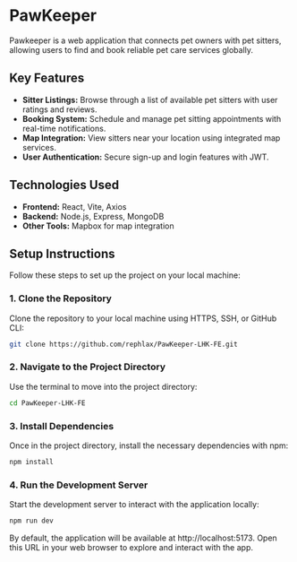# PawKeeper

Pawkeeper is a web application that connects pet owners with pet sitters, allowing users to find and book reliable pet care services globally.

## Key Features

- **Sitter Listings:** Browse through a list of available pet sitters with user ratings and reviews.
- **Booking System:** Schedule and manage pet sitting appointments with real-time notifications.
- **Map Integration:** View sitters near your location using integrated map services.
- **User Authentication:** Secure sign-up and login features with JWT.

## Technologies Used

- **Frontend:** React, Vite, Axios
- **Backend:** Node.js, Express, MongoDB
- **Other Tools:** Mapbox for map integration

## Setup Instructions

Follow these steps to set up the project on your local machine:

### 1. Clone the Repository

Clone the repository to your local machine using HTTPS, SSH, or GitHub CLI:

```bash
git clone https://github.com/rephlax/PawKeeper-LHK-FE.git
```

### 2. Navigate to the Project Directory

Use the terminal to move into the project directory:

```bash
cd PawKeeper-LHK-FE
```

### 3. Install Dependencies

Once in the project directory, install the necessary dependencies with npm:

```bash
npm install
```

### 4. Run the Development Server

Start the development server to interact with the application locally:

```bash
npm run dev
```

By default, the application will be available at http://localhost:5173. Open this URL in your web browser to explore and interact with the app.
